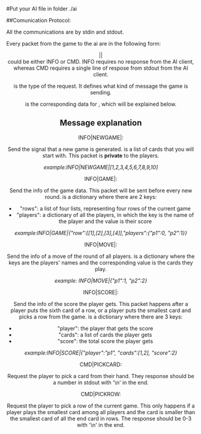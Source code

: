 #Put your AI file in folder ./ai

##Comunication Protocol:

All the communications are by stdin and stdout.

Every packet from the game to the ai are in the following form:

<HEADER>|<SUBHEADER>|<DATA>

<HEADER> could be either INFO or CMD. INFO requires no response from the AI
client, whereas CMD requires a single line of respose from stdout from the AI
client.

<SUBHEADER> is the type of the request. It defines what kind of message the 
game is sending.

<DATA> is the corresponding data for <SUBHEADER>, which will be explained below.

## Message explanation 

INFO|NEWGAME|<DATA>:

Send the signal that a new game is generated. <DATA> is a list of cards that you
will start with. This packet is **private** to the players.

_example:INFO|NEWGAME|[1,2,3,4,5,6,7,8,9,10]_

INFO|GAME|<DATA>:

Send the info of the game data. This packet will be sent before every new round.
 <DATA> is a dictionary where there are 2 keys:

 * "rows": a list of four lists, representing four rows of the current game
 * "players": a dictionary of all the players, in which the key is the name of 
   the player and the value is their score

_example:INFO|GAME|{"row":[[1],[2],[3],[4]],"players":{"p1":0, "p2":1}}_

INFO|MOVE|<DATA>:

Send the info of a move of the round of all players. <DATA> is a dictionary 
where the keys are the players' names and the corresponding value is the cards
they play.

_example: INFO|MOVE|{"p1":1, "p2":2}_

INFO|SCORE|<DATA>:

Send the info of the score the player gets. This packet happens after a player
puts the sixth card of a row, or a player puts the smallest card and picks
a row from the game. <DATA> is a dictionary where there are 3 keys:

 * "player": the player that gets the score
 * "cards": a list of cards the player gets
 * "score": the total score the player gets

_example:INFO|SCORE|{"player":"p1", "cards":[1,2], "score":2}_

CMD|PICKCARD:

Request the player to pick a card from their hand. They response should be a
number in stdout with '\n' in the end. 

CMD|PICKROW:

Request the player to pick a row of the current game. This only happens if a 
player plays the smallest card among all players and the card is smaller than
the smallest card of all the end card in rows. The response should be 0-3 with
'\n' in the end.
